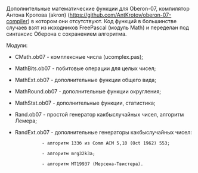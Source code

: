 Дополнительные математические функции для Oberon-07, компилятор Антона Кротова (akron) 
(https://github.com/AntKrotov/oberon-07-compiler) в котором они отсутствуют.
Код функций в большинстве случаев взят из исходников FreePascal (модуль Math) и переделан
под синтаксис Оберона с сохранением алгоритма.

Модули:
- CMath.ob07		- комплексные числа (ucomplex.pas);
- MathBits.ob07		- побитовые операции для целых чисел;
- MathExt.ob07		- дополнительные функции общего вида;
- MathRound.ob07	- дополнительные функции округления;
- MathStat.ob07		- дополнительные функции, статистика;
- Rand.ob07		- простой генератор какбыслучайных чисел, алгоритм Лемера;
- RandExt.ob07		- дополнительные генераторы какбыслучайных чисел:

				- алгоритм 133б из Comm ACM 5,10 (Oct 1962) 553;
				
				- алгоритм mrg32k3a;
				
				- алгоритм MT19937 (Мерсена-Твистера).

